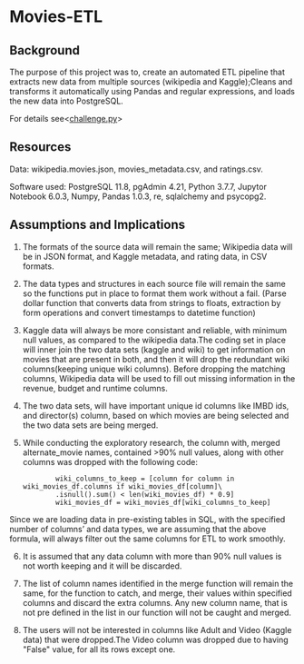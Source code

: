 # Movies-ETL
## Background 
The purpose of this project was to, create an automated ETL pipeline that extracts new data from multiple sources (wikipedia and Kaggle);Cleans and transforms it automatically using Pandas and regular expressions, and loads the new data into PostgreSQL.
    
For details see<[challenge.py](https://github.com/Muzznah/Movies-ETL/blob/master/Chpsycopg2allenge.py)>
  
## Resources
Data: wikipedia.movies.json, movies_metadata.csv, and ratings.csv. 

Software used: PostgreSQL 11.8, pgAdmin 4.21, Python 3.7.7, Jupytor Notebook 6.0.3, Numpy, Pandas 1.0.3, re, sqlalchemy and psycopg2.

## Assumptions and Implications

1.	The formats of the source data will remain the same; Wikipedia data will be in JSON format, and Kaggle metadata, and rating data, in 
    CSV formats. 

2. The data types and structures in each source file will remain the same so the functions put in place to format them work without a 
   fail. (Parse dollar function that converts data from strings to floats, extraction by form operations and convert timestamps to 
   datetime function)

3.	Kaggle data will always be more consistant and reliable, with minimum null values, as compared to the wikipedia data.The coding set     in place will inner join the two data sets (kaggle and wiki) to get information on movies that are present in both, and then it will     drop the redundant wiki columns(keeping unique wiki columns). Before dropping the matching columns, Wikipedia data will be used to
    fill out missing information in the revenue, budget and runtime columns.

4. The two data sets, will have important unique id columns like IMBD ids, and director(s) column, based on which movies are being 
   selected and the two data sets are being merged.

5.	While conducting the exploratory research, the column with, merged alternate_movie names, contained >90% null values, along with 
    other columns was dropped with the following code:

                wiki_columns_to_keep = [column for column in wiki_movies_df.columns if wiki_movies_df[column]\
                .isnull().sum() < len(wiki_movies_df) * 0.9]
                wiki_movies_df = wiki_movies_df[wiki_columns_to_keep]

   Since we are loading data in pre-existing tables in SQL, with the specified number of columns’ and data types, we are assuming that 
   the above formula, will always filter out the same columns for ETL to work smoothly. 

6. It is assumed that any data column with more than 90% null values is not worth keeping and it will be discarded. 

7. The list of column names identified in the merge function will remain the same, for the function to catch, and merge, their values 
   within specified columns and discard the extra columns. Any new column name, that is not pre defined in the list in our function will
   not be caught and merged.

8. The users will not be interested in columns like Adult and Video (Kaggle data) that were dropped.The Video 
   column was dropped due to having "False" value, for all its rows except one.

